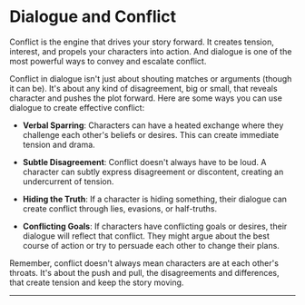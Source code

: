 # Dialogue and Conflict

Conflict is the engine that drives your story forward. It creates tension, interest, and propels your characters into action. And dialogue is one of the most powerful ways to convey and escalate conflict.

Conflict in dialogue isn't just about shouting matches or arguments (though it can be). It's about any kind of disagreement, big or small, that reveals character and pushes the plot forward. Here are some ways you can use dialogue to create effective conflict:

- **Verbal Sparring**: Characters can have a heated exchange where they challenge each other's beliefs or desires. This can create immediate tension and drama.

- **Subtle Disagreement**: Conflict doesn't always have to be loud. A character can subtly express disagreement or discontent, creating an undercurrent of tension.

- **Hiding the Truth**: If a character is hiding something, their dialogue can create conflict through lies, evasions, or half-truths.

- **Conflicting Goals**: If characters have conflicting goals or desires, their dialogue will reflect that conflict. They might argue about the best course of action or try to persuade each other to change their plans.

Remember, conflict doesn't always mean characters are at each other's throats. It's about the push and pull, the disagreements and differences, that create tension and keep the story moving.

---
